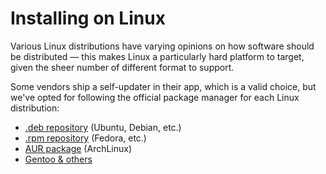 
# Installing on Linux

Various Linux distributions have varying opinions on how software should be
distributed — this makes Linux a particularly hard platform to target, given
the sheer number of different format to support.

Some vendors ship a self-updater in their app, which is a valid choice, but
we've opted for following the official package manager for each Linux
distribution:

  * [.deb repository](ubuntu-and-debian.md) (Ubuntu, Debian, etc.)
  * [.rpm repository](fedora.md) (Fedora, etc.)
  * [AUR package](archlinux.md) (ArchLinux)
  * [Gentoo & others](gentoo.md)
